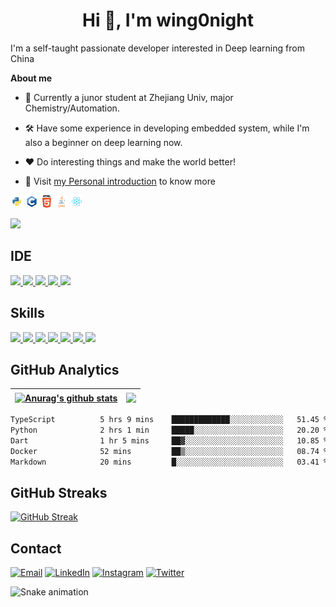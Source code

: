 <!-- The repo is built using Sukhman Singh's profile as a tempolate -->
<h1 align="center">Hi 👋, I'm wing0night</h1>

I'm a self-taught passionate developer interested in Deep learning from China

**About me**

- 🏢 Currently a junor student at Zhejiang Univ, major Chemistry/Automation. 

- 🛠️ Have some experience in developing embedded system, while I'm also a beginner on deep learning now.

- ❤️ Do interesting things and make the world better! 

- 💬 Visit [my Personal introduction](https://iw3ft6u1hzy.feishu.cn/wiki/I6Cpwu4GPiPWkbkKDAhcixhvnTd) to know more 

<code><img height="20" alt="javascript" src="https://raw.githubusercontent.com/github/explore/80688e429a7d4ef2fca1e82350fe8e3517d3494d/topics/python/python.png"></code>
<code><img height="20" alt="typescript" src="https://raw.githubusercontent.com/github/explore/80688e429a7d4ef2fca1e82350fe8e3517d3494d/topics/c/c.png"></code>
<code><img height="20" alt="graphql" src="https://raw.githubusercontent.com/github/explore/5c058a388828bb5fde0bcafd4bc867b5bb3f26f3/topics/html/html.png"></code>
<code><img height="20" alt="graphql" src="https://raw.githubusercontent.com/github/explore/5c058a388828bb5fde0bcafd4bc867b5bb3f26f3/topics/java/java.png"></code>
<code><img height="20" alt="graphql" src="https://raw.githubusercontent.com/github/explore/5c058a388828bb5fde0bcafd4bc867b5bb3f26f3/topics/react/react.png"></code>

[![](https://github-profile-summary-cards.vercel.app/api/cards/profile-details?username=wing0night&theme=dark)](https://github.com/wing0night)

<!-- ## Top Repositories
[![Readme Card](https://github-readme-stats.vercel.app/api/pin/?username=SUKHMAN-SINGH-1612&theme=dark&hide_border=true&repo=Data-Science-Projects)](https://github.com/SUKHMAN-SINGH-1612/Data-Science-Projects) [![Readme Card](https://github-readme-stats.vercel.app/api/pin/?username=SUKHMAN-SINGH-1612&theme=dark&hide_border=true&repo=IBM-AI-Engineering)](https://github.com/SUKHMAN-SINGH-1612/IBM-AI-Engineering) -->

## IDE
[![](https://img.shields.io/badge/Python-FFD43B?style=for-the-badge&logo=python&logoColor=blue) ![](https://img.shields.io/badge/Arduino_IDE-00979D?style=for-the-badge&logo=arduino&logoColor=white) ![](	https://img.shields.io/badge/keil-F9AB00?style=for-the-badge&logo=Keil&color=525252) ![](https://img.shields.io/badge/PyCharm-000000.svg?&style=for-the-badge&logo=PyCharm&logoColor=white) ![](https://img.shields.io/badge/VSCode-0078D4?style=for-the-badge&logo=visual%20studio%20code&logoColor=white)](https://github.com/wing0night)

## Skills
[![](https://img.shields.io/badge/Python-FFD43B?style=for-the-badge&logo=python&logoColor=blue) ![](https://img.shields.io/badge/C-F37626.svg?&style=for-the-badge&logo=c&logoColor=white) ![](https://img.shields.io/badge/C++-F37626.svg?&style=for-the-badge&logo=C++&logoColor=white) ![](https://img.shields.io/badge/java-F37626.svg?&style=for-the-badge&logo=Java&logoColor=white) ![](https://img.shields.io/badge/PyTorch-EE4C2C?style=for-the-badge&logo=pytorch&logoColor=white) ![](https://img.shields.io/badge/HTML-E34F26?style=for-the-badge&logo=html5&logoColor=white) ![](https://img.shields.io/badge/CSS-1572B6?style=for-the-badge&logo=css3&logoColor=white)](https://github.com/SUKHMAN-SINGH-1612) 



## GitHub Analytics
| <a href="https://github.com/wing0night/github-readme-stats"><img align="center" src="https://github-readme-stats.vercel.app/api?username=wing0night&show_icons=true&include_all_commits=true&theme=buefy&hide_border=true" alt="Anurag's github stats" /></a> | <a href="https://github.com/wing0night/github-readme-stats"><img align="center" src="https://github-readme-stats.vercel.app/api/top-langs/?username=wing0night&layout=compact&theme=buefy&hide_border=true" /></a> |
| ------------- | ------------- |

<!--START_SECTION:waka-->

```txt
TypeScript          5 hrs 9 mins    █████████████░░░░░░░░░░░░   51.45 %
Python              2 hrs 1 min     █████░░░░░░░░░░░░░░░░░░░░   20.20 %
Dart                1 hr 5 mins     ██▓░░░░░░░░░░░░░░░░░░░░░░   10.85 %
Docker              52 mins         ██▒░░░░░░░░░░░░░░░░░░░░░░   08.74 %
Markdown            20 mins         █░░░░░░░░░░░░░░░░░░░░░░░░   03.41 %
```

<!--END_SECTION:waka-->

## GitHub Streaks
[![GitHub Streak](https://github-readme-streak-stats.herokuapp.com?user=wing0night&theme=dark&hide_border=true)](https://git.io/streak-stats)

<!-- ## Trophie Stats
![](https://github-profile-trophy.vercel.app/?username=wing0night&theme=onedark) -->

<!-- ## Portfolio Website
[![Static Badge](https://img.shields.io/badge/Website-%20?style=for-the-badge&label=Portfolio&labelColor=dark&color=blue)](https://www.sukhmansingh.tech) -->

## Contact
[![Email](https://img.shields.io/badge/Gmail-D14836?style=for-the-badge&logo=gmail&logoColor=white)](mailto:wcy0590@gmail.com) [![LinkedIn](https://img.shields.io/badge/LinkedIn-0077B5?style=for-the-badge&logo=linkedin&logoColor=white)](https://www.linkedin.com/in/%E6%99%A8%E7%BF%BC-%E7%8E%8B-27590431a/) [![Instagram](https://img.shields.io/badge/Instagram-E4405F?style=for-the-badge&logo=instagram&logoColor=white)](https://www.instagram.com/wing0night/) [![Twitter](https://img.shields.io/badge/Twitter-1DA1F2?style=for-the-badge&logo=twitter&logoColor=white)](https://x.com/wing0night)

![Snake animation](https://github.com/wing0night/wing0night/blob/main/assets/github-contribution-grid-snake.svg)

